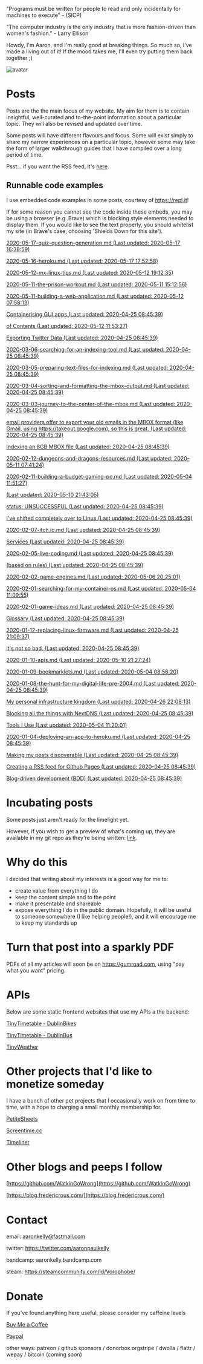 "Programs must be written for people to read and only incidentally for machines
to execute" - (SICP)

 "The computer industry is the only industry that is more fashion-driven than women's fashion." - Larry Ellison

Howdy, I'm Aaron, and I'm really good at breaking things. So much so, I've made a living out of it! If the mood takes me, I'll even try putting them back together ;)

![avatar](https://avatars1.githubusercontent.com/u/29888436?s=460&u=03df457371669048031a735802c33b93d07a1f10&v=4)

# Posts

Posts are the the main focus of my website. My aim for them is to contain insightful, well-curated and to-the-point information about a particular topic. They will also be revised and updated over time.

Some posts will have different flavours and focus. Some will exist simply to  share my narrow experiences on a particular topic, however some may take the form of larger walkthrough guides that I have compiled over a long period of time.

Psst... if you want the RSS feed, it's [here](https://aaronpkelly.github.io/feed.xml).

## Runnable code examples

I use embedded code examples in some posts, courtesy of https://repl.it!

If for some reason you cannot see the code inside these embeds, you may be using a browser (e.g. Brave) which is blocking style elements needed to display them. If you would like to see the text properly, you should whitelist my site (in Brave's case, choosing 'Shields Down for this site').

[2020-05-17-quiz-question-generation.md (Last updated: 2020-05-17 16:38:59)](_posts/2020-05-17-quiz-question-generation.md)

[2020-05-16-heroku.md (Last updated: 2020-05-17 17:52:58)](_posts/2020-05-16-heroku.md)

[2020-05-12-mx-linux-tips.md (Last updated: 2020-05-12 19:12:35)](_posts/2020-05-12-mx-linux-tips.md)

[2020-05-11-the-prison-workout.md (Last updated: 2020-05-11 15:12:56)](_posts/2020-05-11-the-prison-workout.md)

[2020-05-11-building-a-web-application.md (Last updated: 2020-05-12 07:58:13)](_posts/2020-05-11-building-a-web-application.md)

[Containerising GUI apps (Last updated: 2020-04-25 08:45:39)](_posts/2020-03-22-running-gui-apps-in-a-container.md)

[of Contents (Last updated: 2020-05-12 11:53:27)](_posts/2020-03-21-docker-and-containers.md)

[Exporting Twitter Data (Last updated: 2020-04-25 08:45:39)](_posts/2020-03-07-exporting-twitter-data.md)

[2020-03-06-searching-for-an-indexing-tool.md (Last updated: 2020-04-25 08:45:39)](_posts/2020-03-06-searching-for-an-indexing-tool.md)

[2020-03-05-preparing-text-files-for-indexing.md (Last updated: 2020-04-25 08:45:39)](_posts/2020-03-05-preparing-text-files-for-indexing.md)

[2020-03-04-sorting-and-formatting-the-mbox-output.md (Last updated: 2020-04-25 08:45:39)](_posts/2020-03-04-sorting-and-formatting-the-mbox-output.md)

[2020-03-03-journey-to-the-center-of-the-mbox.md (Last updated: 2020-04-25 08:45:39)](_posts/2020-03-03-journey-to-the-center-of-the-mbox.md)

[email providers offer to export your old emails in the MBOX format (like Gmail, using https://takeout.google.com), so this is great. (Last updated: 2020-04-25 08:45:39)](_posts/2020-03-02-exfiltrating-data-from-cloud-services.md)

[Indexing an 8GB MBOX file (Last updated: 2020-04-25 08:45:39)](_posts/2020-03-01-indexing-an-8gb-mbox-file.md)

[2020-02-12-dungeons-and-dragons-resources.md (Last updated: 2020-05-11 07:41:24)](_posts/2020-02-12-dungeons-and-dragons-resources.md)

[2020-02-11-building-a-budget-gaming-pc.md (Last updated: 2020-05-04 11:51:27)](_posts/2020-02-11-building-a-budget-gaming-pc.md)

[ (Last updated: 2020-05-10 21:43:05)](_posts/2020-02-10-cheat-sheets-for-printing.md)

[status: UNSUCCESSFUL (Last updated: 2020-04-25 08:45:39)](_posts/2020-02-09-running-geforce-now-on-linux.md)

[I've shifted completely over to Linux (Last updated: 2020-04-25 08:45:39)](_posts/2020-02-08-bringing-doom-upon-myself-with-cloud-gaming-rigs.md)

[2020-02-07-itch.io.md (Last updated: 2020-04-25 08:45:39)](_posts/2020-02-07-itch.io.md)

[Services (Last updated: 2020-04-25 08:45:39)](_posts/2020-02-06-linux-gaming.md)

[2020-02-05-live-coding.md (Last updated: 2020-04-25 08:45:39)](_posts/2020-02-05-live-coding.md)

[(based on rules) (Last updated: 2020-04-25 08:45:39)](_posts/2020-02-04-computer-music.md)

[2020-02-02-game-engines.md (Last updated: 2020-05-06 20:25:01)](_posts/2020-02-02-game-engines.md)

[2020-02-01-searching-for-my-container-os.md (Last updated: 2020-05-04 11:09:55)](_posts/2020-02-01-searching-for-my-container-os.md)

[2020-02-01-game-ideas.md (Last updated: 2020-04-25 08:45:39)](_posts/2020-02-01-game-ideas.md)

[Glossary (Last updated: 2020-04-25 08:45:39)](_posts/2020-01-31-glossary.md)

[2020-01-12-replacing-linux-firmware.md (Last updated: 2020-04-25 21:09:37)](_posts/2020-01-12-replacing-linux-firmware.md)

[it's not so bad. (Last updated: 2020-04-25 08:45:39)](_posts/2020-01-11-using-aws-api-gateway.md)

[2020-01-10-apis.md (Last updated: 2020-05-10 21:27:24)](_posts/2020-01-10-apis.md)

[2020-01-09-bookmarklets.md (Last updated: 2020-05-04 08:56:20)](_posts/2020-01-09-bookmarklets.md)

[2020-01-08-the-hunt-for-my-digital-life-pre-2004.md (Last updated: 2020-04-25 08:45:39)](_posts/2020-01-08-the-hunt-for-my-digital-life-pre-2004.md)

[My personal infrastructure kingdom (Last updated: 2020-04-26 22:08:13)](_posts/2020-01-07-my-personal-infrastructure-kingdom.md)

[Blocking all the things with NextDNS (Last updated: 2020-04-25 08:45:39)](_posts/2020-01-06-blocking-all-the-things-with-nextdns.md)

[Tools I Use (Last updated: 2020-05-04 11:20:01)](_posts/2020-01-05-tools-i-use-on-linux-and-windows.md)

[2020-01-04-deploying-an-app-to-heroku.md (Last updated: 2020-04-25 08:45:39)](_posts/2020-01-04-deploying-an-app-to-heroku.md)

[Making my posts discoverable (Last updated: 2020-04-25 08:45:39)](_posts/2020-01-03-making-my-posts-discoverable.md)

[Creating a RSS feed for Github Pages (Last updated: 2020-04-25 08:45:39)](_posts/2020-01-02-creating-a-rss-feed-for-github-pages.md)

[Blog-driven development (BDD) (Last updated: 2020-04-25 08:45:39)](_posts/2020-01-01-blog-driven-development.md)


# Incubating posts

Some posts just aren't ready for the limelight yet.

However, if you wish to get a preview of what's coming up, they are available in
my git repo as they're being written: [link](https://github.com/aaronpkelly/aaronpkelly.github.io/tree/master/_posts).

# Why do this

I decided that writing about my interests is a good way for me to:

- create value from everything I do
- keep the content simple and to the point 
- make it presentable and shareable
- expose everything I do in the public domain. Hopefully, it will be useful to
someone somewhere (I like helping people!), and it will encourage me to keep my
standards up

# Turn that post into a sparkly PDF

PDFs of all my articles will soon be on https://gumroad.com, using "pay what you
want" pricing.

# APIs

Below are some static frontend websites that use my APIs a the backend:

[TinyTimetable - DublinBikes](http://app-bucket-dublin-bike-tinytimetable.s3-website-eu-west-1.amazonaws.com/)

[TinyTimetable - DublinBus](http://app-bucket-dublin-bus-tinytimetable.s3-website-eu-west-1.amazonaws.com/)

[TinyWeather](http://app-bucket-weather-dublin-tinyweather.s3-website-eu-west-1.amazonaws.com/)

# Other projects that I'd like to monetize someday

I have a bunch of other pet projects that I occasionally work on from time to
time, with a hope to charging a small monthly membership for.

[PetiteSheets](http://app-bucket-petitesheets.s3-website-eu-west-1.amazonaws.com/)

[Screentime.cc](http://screentime.cc.s3-website-eu-west-1.amazonaws.com/)

[Timeliner](http://app-timeliner.s3-website-eu-west-1.amazonaws.com/)

# Other blogs and peeps I follow

[https://github.com/WatkinGoWrong](https://github.com/WatkinGoWrong)

[https://blog.fredericrous.com/](https://blog.fredericrous.com/)

# Contact

email: aaronkelly@fastmail.com

twitter: https://twitter.com/aaronpaulkelly

bandcamp: aaronkelly.bandcamp.com

steam: https://steamcommunity.com/id/Vorophobe/

# Donate

If you've found anything here useful, please consider my caffeine levels

[Buy Me a Coffee](https://www.buymeacoffee.com/aaronkelly)

[Paypal](https://www.paypal.com/cgi-bin/webscr?cmd=_donations&business=DTJST2MAMPYQ8&currency_code=EUR&source=url)

other ways: patreon / github sponsors / donorbox.orgstripe / dwolla / flattr / wepay / bitcoin (coming soon)